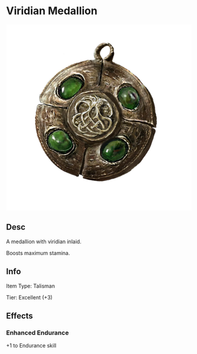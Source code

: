 # Viridian Medallion

![Copyrighted Image](ViridianMedallionTalisman.png)

## Desc

A medallion with viridian inlaid.

Boosts maximum stamina.

## Info

Item Type: Talisman

Tier: Excellent (+3)

## Effects

### Enhanced Endurance

+1 to Endurance skill
